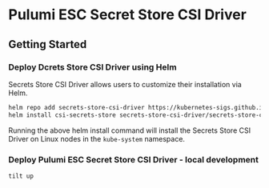 # Pulumi ESC Secret Store CSI Driver

## Getting Started

### Deploy Dcrets Store CSI Driver using Helm

Secrets Store CSI Driver allows users to customize their installation via Helm.

```bash
helm repo add secrets-store-csi-driver https://kubernetes-sigs.github.io/secrets-store-csi-driver/charts
helm install csi-secrets-store secrets-store-csi-driver/secrets-store-csi-driver --namespace kube-system
```

Running the above helm install command will install the Secrets Store CSI Driver on Linux nodes in the `kube-system`
namespace.

### Deploy Pulumi ESC Secret Store CSI Driver - local development

```bash
tilt up
```

